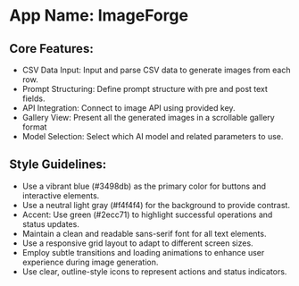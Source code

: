 # **App Name**: ImageForge

## Core Features:

- CSV Data Input: Input and parse CSV data to generate images from each row.
- Prompt Structuring: Define prompt structure with pre and post text fields.
- API Integration: Connect to image API using provided key.
- Gallery View: Present all the generated images in a scrollable gallery format
- Model Selection: Select which AI model and related parameters to use.

## Style Guidelines:

- Use a vibrant blue (#3498db) as the primary color for buttons and interactive elements.
- Use a neutral light gray (#f4f4f4) for the background to provide contrast.
- Accent: Use green (#2ecc71) to highlight successful operations and status updates.
- Maintain a clean and readable sans-serif font for all text elements.
- Use a responsive grid layout to adapt to different screen sizes.
- Employ subtle transitions and loading animations to enhance user experience during image generation.
- Use clear, outline-style icons to represent actions and status indicators.